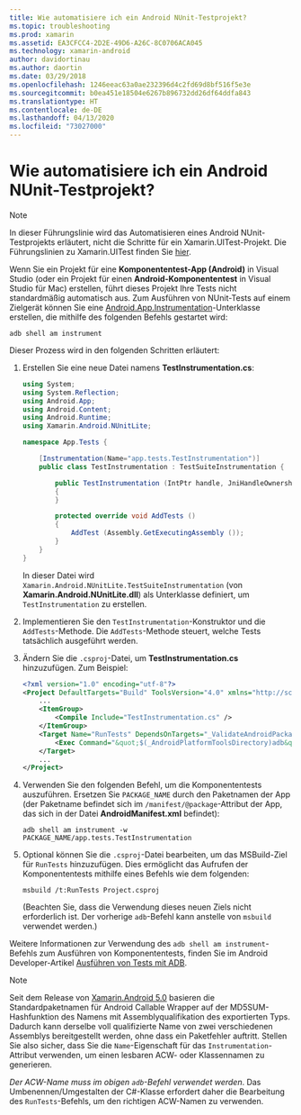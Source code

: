 ```yaml
---
title: Wie automatisiere ich ein Android NUnit-Testprojekt?
ms.topic: troubleshooting
ms.prod: xamarin
ms.assetid: EA3CFCC4-2D2E-49D6-A26C-8C0706ACA045
ms.technology: xamarin-android
author: davidortinau
ms.author: daortin
ms.date: 03/29/2018
ms.openlocfilehash: 1246eeac63a0ae232396d4c2fd69d8bf516f5e3e
ms.sourcegitcommit: b0ea451e18504e6267b896732dd26df64ddfa843
ms.translationtype: HT
ms.contentlocale: de-DE
ms.lasthandoff: 04/13/2020
ms.locfileid: "73027000"
---
```

# <a name="how-do-i-automate-an-android-nunit-test-project"></a>Wie automatisiere ich ein Android NUnit-Testprojekt?

> [!NOTE]
> In dieser Führungslinie wird das Automatisieren eines Android NUnit-Testprojekts erläutert, nicht die Schritte für ein Xamarin.UITest-Projekt. Die Führungslinien zu Xamarin.UITest finden Sie [hier](https://docs.microsoft.com/appcenter/test-cloud/preparing-for-upload/xamarin-android-uitest).

Wenn Sie ein Projekt für eine **Komponententest-App (Android)** in Visual Studio (oder ein Projekt für einen **Android-Komponententest** in Visual Studio für Mac) erstellen, führt dieses Projekt Ihre Tests nicht standardmäßig automatisch aus.
Zum Ausführen von NUnit-Tests auf einem Zielgerät können Sie eine [Android.App.Instrumentation](xref:Android.App.Instrumentation)-Unterklasse erstellen, die mithilfe des folgenden Befehls gestartet wird: 

```shell
adb shell am instrument 
```

Dieser Prozess wird in den folgenden Schritten erläutert:

1. Erstellen Sie eine neue Datei namens **TestInstrumentation.cs**: 

    ```cs 
    using System;
    using System.Reflection;
    using Android.App;
    using Android.Content;
    using Android.Runtime;
    using Xamarin.Android.NUnitLite;

    namespace App.Tests {

        [Instrumentation(Name="app.tests.TestInstrumentation")]
        public class TestInstrumentation : TestSuiteInstrumentation {

            public TestInstrumentation (IntPtr handle, JniHandleOwnership transfer) : base (handle, transfer)
            {
            }

            protected override void AddTests ()
            {
                AddTest (Assembly.GetExecutingAssembly ());
            }
        }
    }
    ```

    In dieser Datei wird `Xamarin.Android.NUnitLite.TestSuiteInstrumentation` (von **Xamarin.Android.NUnitLite.dll**) als Unterklasse definiert, um `TestInstrumentation` zu erstellen.

2. Implementieren Sie den `TestInstrumentation`-Konstruktor und die `AddTests`-Methode. Die `AddTests`-Methode steuert, welche Tests tatsächlich ausgeführt werden.

3. Ändern Sie die `.csproj`-Datei, um **TestInstrumentation.cs** hinzuzufügen. Zum Beispiel:

    ```xml
    <?xml version="1.0" encoding="utf-8"?>
    <Project DefaultTargets="Build" ToolsVersion="4.0" xmlns="http://schemas.microsoft.com/developer/msbuild/2003">
        ...
        <ItemGroup>
            <Compile Include="TestInstrumentation.cs" />
        </ItemGroup>
        <Target Name="RunTests" DependsOnTargets="_ValidateAndroidPackageProperties">
            <Exec Command="&quot;$(_AndroidPlatformToolsDirectory)adb&quot; $(AdbTarget) $(AdbOptions) shell am instrument -w $(_AndroidPackage)/app.tests.TestInstrumentation" />
        </Target>
        ...
    </Project>
    ```

4. Verwenden Sie den folgenden Befehl, um die Komponententests auszuführen. Ersetzen Sie `PACKAGE_NAME` durch den Paketnamen der App (der Paketname befindet sich im `/manifest/@package`-Attribut der App, das sich in der Datei **AndroidManifest.xml** befindet):

    ```shell
    adb shell am instrument -w PACKAGE_NAME/app.tests.TestInstrumentation
    ```

5. Optional können Sie die `.csproj`-Datei bearbeiten, um das MSBuild-Ziel für `RunTests` hinzuzufügen. Dies ermöglicht das Aufrufen der Komponententests mithilfe eines Befehls wie dem folgenden:

    ```shell
    msbuild /t:RunTests Project.csproj
    ```

    (Beachten Sie, dass die Verwendung dieses neuen Ziels nicht erforderlich ist. Der vorherige `adb`-Befehl kann anstelle von `msbuild` verwendet werden.)

Weitere Informationen zur Verwendung des `adb shell am instrument`-Befehls zum Ausführen von Komponententests, finden Sie im Android Developer-Artikel [Ausführen von Tests mit ADB](https://developer.android.com/studio/test/command-line.html#RunTestsDevice).

> [!NOTE]
> Seit dem Release von [Xamarin.Android 5.0](https://github.com/xamarin/release-notes-archive/blob/master/release-notes/android/xamarin.android_5/xamarin.android_5.1/index.md#Android_Callable_Wrapper_Naming) basieren die Standardpaketnamen für Android Callable Wrapper auf der MD5SUM-Hashfunktion des Namens mit Assemblyqualifikation des exportierten Typs. Dadurch kann derselbe voll qualifizierte Name von zwei verschiedenen Assemblys bereitgestellt werden, ohne dass ein Paketfehler auftritt. Stellen Sie also sicher, dass Sie die `Name`-Eigenschaft für das `Instrumentation`-Attribut verwenden, um einen lesbaren ACW- oder Klassennamen zu generieren.

_Der ACW-Name muss im obigen `adb`-Befehl verwendet werden_.
Das Umbenennen/Umgestalten der C#-Klasse erfordert daher die Bearbeitung des `RunTests`-Befehls, um den richtigen ACW-Namen zu verwenden.

